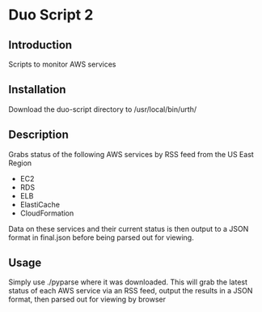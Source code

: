 Duo Script 2
==============

Introduction
------------
Scripts to monitor AWS services

Installation
------------
Download the duo-script directory to /usr/local/bin/urth/

Description
-----------
Grabs status of the following AWS services by RSS feed from the US East Region
 - EC2
 - RDS
 - ELB
 - ElastiCache
 - CloudFormation

Data on these services and their current status is then output to a JSON format in final.json before being parsed out for viewing.

Usage
-----
Simply use ./pyparse where it was downloaded. This will grab the latest status of each AWS service via an RSS feed, output the results in a JSON format, then parsed out for viewing by browser
